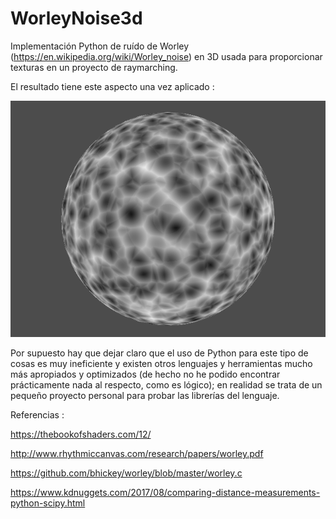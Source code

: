 # WorleyNoise3d

Implementación Python de ruído de Worley (https://en.wikipedia.org/wiki/Worley_noise) en 3D usada para proporcionar texturas en un proyecto de raymarching.

El resultado tiene este aspecto una vez aplicado : 

![WorleyNoise3d](https://github.com/HapticLemon/WorleyNoise3d/blob/master/fig.png)

Por supuesto hay que dejar claro que el uso de Python para este tipo de cosas es muy ineficiente y existen otros lenguajes y herramientas mucho más apropiados y optimizados (de hecho no he podido encontrar prácticamente nada al respecto, como es lógico); en realidad se trata de un pequeño proyecto personal para probar las librerías del lenguaje.

Referencias :

https://thebookofshaders.com/12/

http://www.rhythmiccanvas.com/research/papers/worley.pdf

https://github.com/bhickey/worley/blob/master/worley.c

https://www.kdnuggets.com/2017/08/comparing-distance-measurements-python-scipy.html

